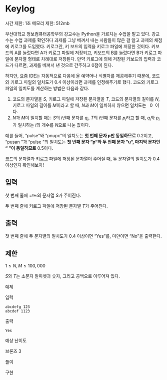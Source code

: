 # Keylog
시간 제한: 1초
메모리 제한: 512mb


부산대학교 정보컴퓨터공학부의 강교수는 Python을 가르치는 수업을 맡고 있다. 강교수는 수업 과제를 확인하다 과제를 그냥 베껴서 내는 사람들이 많은 걸 알고 과제의 채점에 키로그를 도입했다. 키로그란, 키
보드의 입력을 키로그 파일에 저장한 것이다. 키보드의 A를 눌렀다면 A가 키로그 파일에 저장되고, 키보드의 B를 눌렀다면 B가 키로그 파일에 문자열 형태로 차례대로 저장된다. 만약 키로그에 의해 저장된 키보드의 입력과 코드가 다르면, 과제를 베껴서 낸 것으로 간주하고 $0$점이 된다.

하지만, 요즘 IDE는 자동적으로 다음에 올 예약어나 식별자를 제공해주기 때문에, 코드와 키로그 파일의 일치도가 $0.4$ 이상이라면 과제를 인정해주기로 했다. 코드와 키로그 파일의 일치도를 계산하는 방법은 다음과 같다.

1. 코드의 문자열을 $S$, 키로그 파일에 저장된 문자열을 $T$, 코드의 문자열의 길이를 $N$, 키로그 파일의 길이를 $M$이라고 할 때, $N$과 $M$이 일치하지 않으면 일치도는 $~~0~~$이다.
2. $N$과 $M$이 일치할 때는 $S$의 $i$번째 문자를 $q_i$, $T$의 $i$번째 문자를 $p_i$라고 할 때, $q_i$와 $p_i$가 일치하는 $i$의 개수를 $N$으로 나눈 값이다.  

예를 들어, “pulse”와 “pnupc”의 일치도는 **첫 번째 문자 p만 동일하므로** $0.2$이고, “pusan ”과 “pulse ”의 일치도는 **첫 번째 문자 ”p“와 두 번째 문자 ”u“, 마지막 문자인 “ ”이 동일하므로** $0.5$이다.

코드의 문자열과 키로그 파일에 저장된 문자열이 주어질 때, 두 문자열의 일치도가 $0.4$ 이상인지 확인해보자!

## 입력

첫 번째 줄에 코드의 문자열 $S$가 주어진다.

두 번째 줄에 키로그 파일에 저장된 문자열 $T$가 주어진다.

## 출력

첫 번째 줄에 두 문자열의 일치도가 0.4 이상이면 “Yes”를, 미만이면 “No”을 출력한다.

## 제한

$1 ≤ N, M ≤ 100,000$

$S$와 $T$는 소문자 알파벳과 숫자, 그리고 공백으로 이루어져 있다.

예제

입력

```
abcdefg 123
abcdef 1123
```

출력

```
Yes
```

예상 난이도

브론즈 3

풀이

구현
